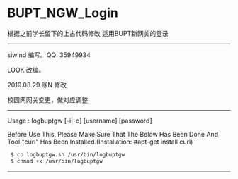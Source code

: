 # BUPT_NGW_Login

根据之前学长留下的上古代码修改
适用BUPT新网关的登录

-----------------------------------------

 siwind 编写。QQ: 35949934
 
 LOOK 改编。
 
 2019.08.29 @N 修改
 
 校园网网关变更，做对应调整
 
-----------------------------------------
 Usage : logbuptgw [-i|-o] [username] [password]
 
 Before Use This, Please Make Sure That The Below Has Been Done And Tool "curl" Has Been Installed.(Installation: #apt-get install curl)
 
```bash
 $ cp logbuptgw.sh /usr/bin/logbuptgw
 $ chmod +x /usr/bin/logbuptgw
```

-----------------------------------------

